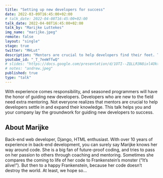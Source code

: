 ```yaml
---
title: "Setting up new developers for success"
date: 2022-03-09T16:45:00+02:00
# talk_date: 2022-04-08T16:45:00+02:00
talk_date: 2022-04-08T16:45:00+02:00
talk_by: "Marijke Luttekes"
img_name: "marijke.jpeg"
remote: false
layout: "single"
stage: true
twitter: "MHLut"
description: "Mentors are crucial to help developers find their feet. This talk is about laying the groundwork for new developers to succeed."
youtube_id: "_T_7eeWffwQ"
# slides: "https://docs.google.com/presentation/d/1OTI--ZQLLR3N8ixl4OktEwbXfiau_0BNXicl_3j5uYc/edit?usp=sharing"
# notes: "andrew.jpeg"
published: true
type: "talk"
---
```


With experience comes responsibility, and seasoned programmers will have the honor of guiding new developers. Developers who are new to the field need extra mentoring. Not everyone realizes that mentors are crucial to help developers settle in and expand their knowledge. This talk helps you and your company lay the groundwork for guiding new developers to success.

## About Marijke

Back-end web developer, Django, HTML enthusiast. With over 10 years of experience in back-end development, you can surely say Marijke knows her way around code. She is a big fan of future-proof coding, and tries to pass on her passion to others through coaching and mentoring. Sometimes she compares the coming to life of her code to Frankenstein’s monster (“It’s alive!”). But then to a happy Frankenstein, because her code doesn’t destroy the world. At least, we hope so…
